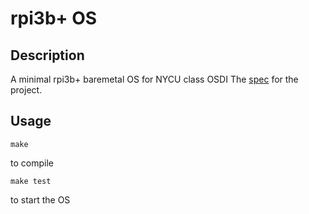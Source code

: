 # rpi3b+ OS

## Description
A minimal rpi3b+ baremetal OS for NYCU class OSDI
The [spec](https://nycu-caslab.github.io/OSC2024/) for the project.

## Usage
```
make
```
to compile

```
make test
```
to start the OS
